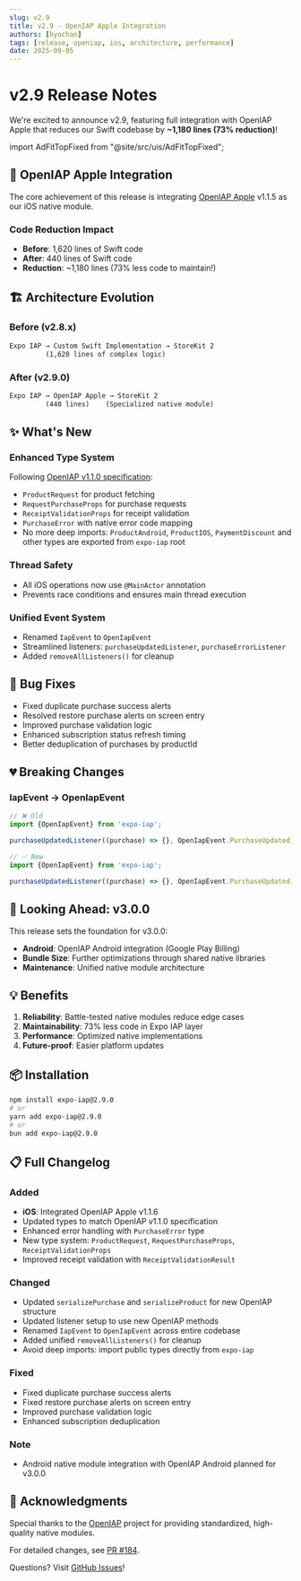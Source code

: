 ```yaml
---
slug: v2.9
title: v2.9 - OpenIAP Apple Integration
authors: [hyochan]
tags: [release, openiap, ios, architecture, performance]
date: 2025-09-05
---
```


# v2.9 Release Notes

We're excited to announce v2.9, featuring full integration with OpenIAP Apple that reduces our Swift codebase by **~1,180 lines (73% reduction)**!

<!-- truncate -->

import AdFitTopFixed from "@site/src/uis/AdFitTopFixed";

<AdFitTopFixed />

## 🎯 OpenIAP Apple Integration

The core achievement of this release is integrating [OpenIAP Apple](https://github.com/hyodotdev/openiap-apple) v1.1.5 as our iOS native module.

### Code Reduction Impact

- **Before**: 1,620 lines of Swift code
- **After**: 440 lines of Swift code
- **Reduction**: ~1,180 lines (73% less code to maintain!)

## 🏗️ Architecture Evolution

### Before (v2.8.x)

```txt
Expo IAP → Custom Swift Implementation → StoreKit 2
         (1,620 lines of complex logic)
```

### After (v2.9.0)

```txt
Expo IAP → OpenIAP Apple → StoreKit 2
         (440 lines)    (Specialized native module)
```

## ✨ What's New

### Enhanced Type System

Following [OpenIAP v1.1.0 specification](https://www.openiap.dev/docs/versions#v1-1-0):

- `ProductRequest` for product fetching
- `RequestPurchaseProps` for purchase requests
- `ReceiptValidationProps` for receipt validation
- `PurchaseError` with native error code mapping
- No more deep imports: `ProductAndroid`, `ProductIOS`, `PaymentDiscount` and other types are exported from `expo-iap` root

### Thread Safety

- All iOS operations now use `@MainActor` annotation
- Prevents race conditions and ensures main thread execution

### Unified Event System

- Renamed `IapEvent` to `OpenIapEvent`
- Streamlined listeners: `purchaseUpdatedListener`, `purchaseErrorListener`
- Added `removeAllListeners()` for cleanup

## 🐛 Bug Fixes

- Fixed duplicate purchase success alerts
- Resolved restore purchase alerts on screen entry
- Improved purchase validation logic
- Enhanced subscription status refresh timing
- Better deduplication of purchases by productId

## 💔 Breaking Changes

### IapEvent → OpenIapEvent

```typescript
// ❌ Old
import {OpenIapEvent} from 'expo-iap';

purchaseUpdatedListener((purchase) => {}, OpenIapEvent.PurchaseUpdated);

// ✅ New
import {OpenIapEvent} from 'expo-iap';

purchaseUpdatedListener((purchase) => {}, OpenIapEvent.PurchaseUpdated);
```

## 🚀 Looking Ahead: v3.0.0

This release sets the foundation for v3.0.0:

- **Android**: OpenIAP Android integration (Google Play Billing)
- **Bundle Size**: Further optimizations through shared native libraries
- **Maintenance**: Unified native module architecture

## 💡 Benefits

1. **Reliability**: Battle-tested native modules reduce edge cases
2. **Maintainability**: 73% less code in Expo IAP layer
3. **Performance**: Optimized native implementations
4. **Future-proof**: Easier platform updates

## 📦 Installation

```bash
npm install expo-iap@2.9.0
# or
yarn add expo-iap@2.9.0
# or
bun add expo-iap@2.9.0
```

## 📋 Full Changelog

### Added

- **iOS**: Integrated OpenIAP Apple v1.1.6
- Updated types to match OpenIAP v1.1.0 specification
- Enhanced error handling with `PurchaseError` type
- New type system: `ProductRequest`, `RequestPurchaseProps`, `ReceiptValidationProps`
- Improved receipt validation with `ReceiptValidationResult`

### Changed

- Updated `serializePurchase` and `serializeProduct` for new OpenIAP structure
- Updated listener setup to use new OpenIAP methods
- Renamed `IapEvent` to `OpenIapEvent` across entire codebase
- Added unified `removeAllListeners()` for cleanup
- Avoid deep imports: import public types directly from `expo-iap`

### Fixed

- Fixed duplicate purchase success alerts
- Fixed restore purchase alerts on screen entry
- Improved purchase validation logic
- Enhanced subscription deduplication

### Note

- Android native module integration with OpenIAP Android planned for v3.0.0

## 🙏 Acknowledgments

Special thanks to the [OpenIAP](https://www.openiap.dev) project for providing standardized, high-quality native modules.

For detailed changes, see [PR #184](https://github.com/hyochan/expo-iap/pull/184).

Questions? Visit [GitHub Issues](https://github.com/hyochan/expo-iap/issues)!
